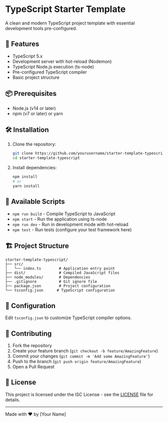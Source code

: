 # TypeScript Starter Template

A clean and modern TypeScript project template with essential development tools pre-configured.

## 🚀 Features

- TypeScript 5.x
- Development server with hot-reload (Nodemon)
- TypeScript Node.js execution (ts-node)
- Pre-configured TypeScript compiler
- Basic project structure

## 📦 Prerequisites

- Node.js (v14 or later)
- npm (v7 or later) or yarn

## 🛠️ Installation

1. Clone the repository:
   ```bash
   git clone https://github.com/yourusername/starter-template-typescript.git
   cd starter-template-typescript
   ```

2. Install dependencies:
   ```bash
   npm install
   # or
   yarn install
   ```

## 🚦 Available Scripts

- `npm run build` - Compile TypeScript to JavaScript
- `npm start` - Run the application using ts-node
- `npm run dev` - Run in development mode with hot-reload
- `npm test` - Run tests (configure your test framework here)

## 🏗️ Project Structure

```
starter-template-typescript/
├── src/
│   └── index.ts        # Application entry point
├── dist/               # Compiled JavaScript files
├── node_modules/       # Dependencies
├── .gitignore          # Git ignore file
├── package.json        # Project configuration
└── tsconfig.json      # TypeScript configuration
```

## 🔧 Configuration

Edit `tsconfig.json` to customize TypeScript compiler options.

## 🤝 Contributing

1. Fork the repository
2. Create your feature branch (`git checkout -b feature/AmazingFeature`)
3. Commit your changes (`git commit -m 'Add some AmazingFeature'`)
4. Push to the branch (`git push origin feature/AmazingFeature`)
5. Open a Pull Request

## 📄 License

This project is licensed under the ISC License - see the [LICENSE](LICENSE) file for details.

---

Made with ❤️ by [Your Name]
